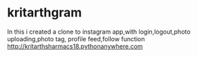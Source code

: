 # kritarthgram
In this i created a clone to instagram app,with login,logout,photo uploading,photo tag, profile feed,follow function
http://kritarthsharmacs18.pythonanywhere.com
